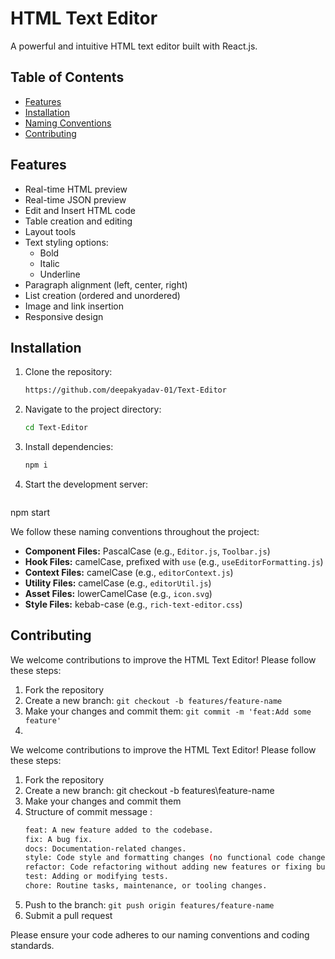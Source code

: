 # HTML Text Editor

A powerful and intuitive HTML text editor built with React.js.

## Table of Contents

- [Features](#features)
- [Installation](#installation)
- [Naming Conventions](#naming-conventions)
- [Contributing](#contributing)

## Features

- Real-time HTML preview
- Real-time JSON preview
- Edit and Insert HTML code
- Table creation and editing
- Layout tools
- Text styling options:
  - Bold
  - Italic
  - Underline
- Paragraph alignment (left, center, right)
- List creation (ordered and unordered)
- Image and link insertion
- Responsive design

## Installation

1. Clone the repository:
   ```bash
   https://github.com/deepakyadav-01/Text-Editor
2. Navigate to the project directory:
   ```bash
   cd Text-Editor
3. Install dependencies:
   ```bash
   npm i
4. Start the development server:
   ```bash
  npm start

We follow these naming conventions throughout the project:

- **Component Files:** PascalCase (e.g., `Editor.js`, `Toolbar.js`)
- **Hook Files:** camelCase, prefixed with `use` (e.g., `useEditorFormatting.js`)
- **Context Files:** camelCase (e.g., `editorContext.js`)
- **Utility Files:** camelCase (e.g., `editorUtil.js`)
- **Asset Files:** lowerCamelCase (e.g., `icon.svg`)
- **Style Files:** kebab-case (e.g., `rich-text-editor.css`)

## Contributing

We welcome contributions to improve the HTML Text Editor! Please follow these steps:

1. Fork the repository
2. Create a new branch: `git checkout -b features/feature-name`
3. Make your changes and commit them: `git commit -m 'feat:Add some feature'`
4. 
We welcome contributions to improve the HTML Text Editor! Please follow these steps:
1. Fork the repository
2. Create a new branch: git checkout -b features\feature-name
3. Make your changes and commit them
4. Structure of commit message :
   ```bash
   feat: A new feature added to the codebase.
   fix: A bug fix.
   docs: Documentation-related changes.
   style: Code style and formatting changes (no functional code changes).
   refactor: Code refactoring without adding new features or fixing bugs.
   test: Adding or modifying tests.
   chore: Routine tasks, maintenance, or tooling changes.
5. Push to the branch: `git push origin features/feature-name`
6. Submit a pull request

Please ensure your code adheres to our naming conventions and coding standards.
